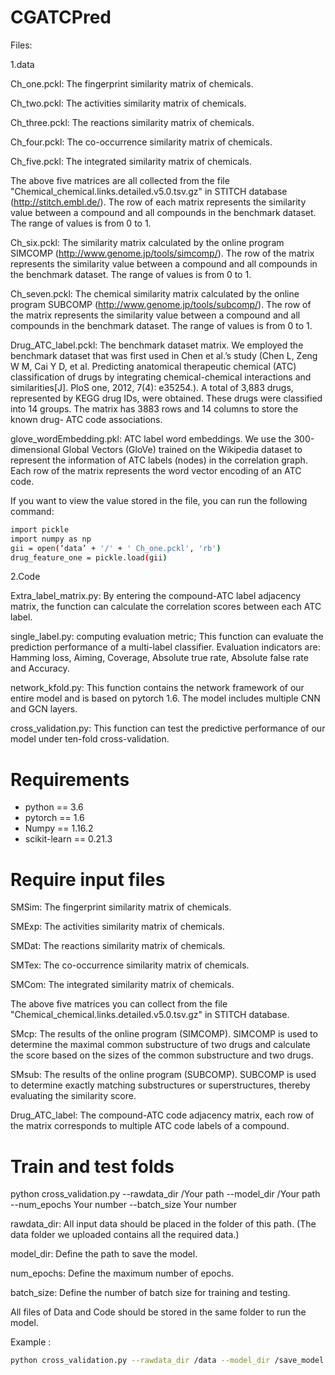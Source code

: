 # CGATCPred

Files:

1.data

Ch_one.pckl: The fingerprint similarity matrix of chemicals.

Ch_two.pckl: The activities similarity matrix of chemicals.

Ch_three.pckl: The reactions similarity matrix of chemicals.

Ch_four.pckl: The co-occurrence similarity matrix of chemicals.

Ch_five.pckl: The integrated similarity matrix of chemicals.

The above five matrices are all collected from the file "Chemical_chemical.links.detailed.v5.0.tsv.gz" in STITCH database (http://stitch.embl.de/). The row of each matrix represents the similarity value between a compound and all compounds in the benchmark dataset. The range of values is from 0 to 1.

Ch_six.pckl: The similarity matrix calculated by the online program SIMCOMP (http://www.genome.jp/tools/simcomp/). The row of the matrix represents the similarity value between a compound and all compounds in the benchmark dataset. The range of values is from 0 to 1.

Ch_seven.pckl: The chemical similarity matrix calculated by the online program SUBCOMP (http://www.genome.jp/tools/subcomp/). The row of the matrix represents the similarity value between a compound and all compounds in the benchmark dataset. The range of values is from 0 to 1.

Drug_ATC_label.pckl: The benchmark dataset matrix. We employed the benchmark dataset that was first used in Chen et al.’s study (Chen L, Zeng W M, Cai Y D, et al. Predicting anatomical therapeutic chemical (ATC) classification of drugs by integrating chemical-chemical interactions and similarities[J]. PloS one, 2012, 7(4): e35254.). A total of 3,883 drugs, represented by KEGG drug IDs, were obtained. These drugs were classified into 14 groups. The matrix has 3883 rows and 14 columns to store the known drug- ATC code associations.

glove_wordEmbedding.pkl: ATC label word embeddings. We use the 300-dimensional Global Vectors (GloVe) trained on the Wikipedia dataset to represent the information of ATC labels (nodes) in the correlation graph. Each row of the matrix represents the word vector encoding of an ATC code.

If you want to view the value stored in the file, you can run the following command:

```bash
import pickle
import numpy as np
gii = open(‘data’ + '/' + ' Ch_one.pckl', 'rb')
drug_feature_one = pickle.load(gii)
```


2.Code

Extra_label_matrix.py: By entering the compound-ATC label adjacency matrix, the function can calculate the correlation scores between each ATC label.

single_label.py: computing evaluation metric; This function can evaluate the prediction performance of a multi-label classifier. Evaluation indicators are: Hamming loss, Aiming, Coverage, Absolute true rate, Absolute false rate and Accuracy.

network_kfold.py: This function contains the network framework of our entire model and is based on pytorch 1.6. The model includes multiple CNN and GCN layers.

cross_validation.py: This function can test the predictive performance of our model under ten-fold cross-validation.

# Requirements
* python == 3.6
* pytorch == 1.6
* Numpy == 1.16.2
* scikit-learn == 0.21.3

# Require input files

SMSim: The fingerprint similarity matrix of chemicals.

SMExp: The activities similarity matrix of chemicals.

SMDat: The reactions similarity matrix of chemicals.

SMTex: The co-occurrence similarity matrix of chemicals.

SMCom: The integrated similarity matrix of chemicals.

The above five matrices you can collect from the file "Chemical_chemical.links.detailed.v5.0.tsv.gz" in STITCH database.

SMcp: The results of the online program (SIMCOMP). SIMCOMP is used to determine the maximal common substructure of two drugs and calculate the score based on the sizes of the common substructure and two drugs.

SMsub: The results of the online program (SUBCOMP). SUBCOMP is used to determine exactly matching substructures or superstructures, thereby evaluating the similarity score.

Drug_ATC_label: The compound-ATC code adjacency matrix, each row of the matrix corresponds to multiple ATC code labels of a compound.

# Train and test folds
python cross_validation.py --rawdata_dir /Your path --model_dir /Your path --num_epochs Your number --batch_size Your number

rawdata_dir: All input data should be placed in the folder of this path. (The data folder we uploaded contains all the required data.)

model_dir: Define the path to save the model.

num_epochs: Define the maximum number of epochs.

batch_size: Define the number of batch size for training and testing.

All files of Data and Code should be stored in the same folder to run the model.

Example :

```bash
python cross_validation.py --rawdata_dir /data --model_dir /save_model --num_epochs 50 --batch_size 128
```
